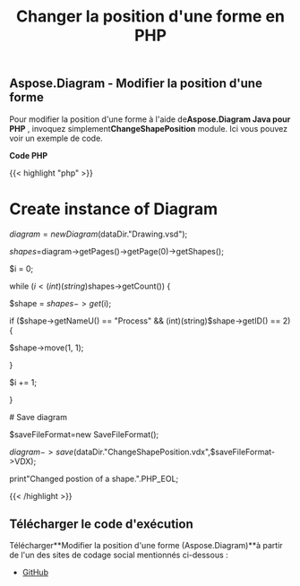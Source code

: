 ﻿---
title: Changer la position d'une forme en PHP
type: docs
weight: 10
url: /fr/java/change-the-position-of-a-shape-in-php/
---
## **Aspose.Diagram - Modifier la position d'une forme**
 Pour modifier la position d'une forme à l'aide de**Aspose.Diagram Java pour PHP** , invoquez simplement**ChangeShapePosition** module. Ici vous pouvez voir un exemple de code.

**Code PHP**

{{< highlight "php" >}}

 # Create instance of Diagram

$diagram = new Diagram($dataDir."Drawing.vsd");

$shapes=$diagram->getPages()->getPage(0)->getShapes();

$i = 0;

while ($i<(int)(string)$shapes->getCount()) {

$shape = $shapes->get($i);

if ($shape->getNameU() == "Process" && (int)(string)$shape->getID() == 2) {

$shape->move(1, 1);

}

$i += 1;

}

\# Save diagram

$saveFileFormat=new SaveFileFormat();

$diagram->save($dataDir."ChangeShapePosition.vdx",$saveFileFormat->VDX);

print"Changed postion of a shape.".PHP_EOL;

{{< /highlight >}}
## **Télécharger le code d'exécution**
 Télécharger**Modifier la position d'une forme (Aspose.Diagram)**à partir de l'un des sites de codage social mentionnés ci-dessous :

- [GitHub](https://github.com/asposediagram/Aspose.Diagram-for-Java/blob/master/Plugins/Aspose_Diagram_Java_for_PHP/src/aspose/diagram/WorkingwithShapes/ChangeShapePosition.php)
